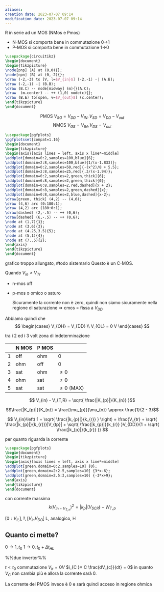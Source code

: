 ```yaml
---
aliases: 
creation date: 2023-07-07 09:14
modification date: 2023-07-07 09:14
---
```


R in serie ad un MOS (NMos e Pmos)
- N-MOS si comporta bene in commutazione 0->1
- P-MOS si comporta bene in commutazione 1->0

```tikz
\usepackage{circuitikz}
\begin{document}
\begin{tikzpicture}
\node[pnp] (A) at (0,0){};
\node[npn] (B) at (0,-2){};
\draw (-2,-3) to [V, l=$V_{in}$] (-2,-1) -| (A.B);
\draw (-2,-1) -| (B.B);
\draw (B.C) -- node[midway] (m){}(A.C);
\draw  (m.center) -- ++ (1,0) node(c){};
\draw (B.E) to[open, v=$V_{out}$] (c.center);
\end{tikzpicture}
\end{document}
```

$$ \text{PMOS}\ V_{SG} = V_{DD} - V_{IN}, V_{SD} = V_{DD} - V_{out} $$
$$\text{NMOS}\ V_{GS} = V_{IN}, V_{DS} = V_{out}  $$

```tikz
\usepackage{pgfplots}
\pgfplotsset{compat=1.16}
\begin{document}
\begin{tikzpicture}
\begin{axis}[axis lines = left, axis x line*=middle]
\addplot[domain=0:2,samples=100,blue]{6};
\addplot[domain=2:8,samples=100,blue]{1/(x-1.833)};
\addplot[domain=0:2,samples=50,red]{-(x^2)/8 + 5.5};
\addplot[domain=2:8,samples=25,red]{.3/(x-1.94)};
\addplot[domain=0:2,samples=2,green,thick]{6};
\addplot[domain=6:8,samples=2,green,thick]{0};
\addplot[domain=0:8,samples=2,red,dashed]{x + 2};
\addplot[domain=0:8,samples=2,green,dashed]{x};
\addplot[domain=0:8,samples=2,blue,dashed]{x-2};
\draw[green, thick] (4,2) -- (4,6);
\draw (4,6) arc (0:180:1);
\draw (4,2) arc (180:0:1);
\draw[dashed] (2,-.5) -- ++ (0,6);
\draw[dashed] (6,-.5) -- ++ (0,6);
\node at (1,7){1};
\node at (3,6){3};
\node at (4.25,3.5){5};
\node at (5,1){4};
\node at (7,.5){2};
\end{axis}
\end{tikzpicture}
\end{document}
```
grafico troppo allungato, #todo sistemarlo
Questo è un C-MOS.

Quando $V_{in} < V_{Tr}$
- n-mos off
- p-mos o omico o saturo

	Sicuramente la corrente non è zero, quindi non siamo sicuramente nella regione di saturazione => cmos = fissa a $V_{DD}$

Abbiamo quindi che
$$ \begin{cases}
V_{OH} = V_{DD} \\
V_{OL} = 0 V
\end{cases} $$

tra i 2 ed i 3 volt zona di indeterminazione

|     | N MOS | P MOS |          |
| --- | ----- | ----- | -------- |
| 1   | off   | ohm   | $0$        |
| 2   | ohm   | off   | $0$        |
| 3   | sat   | ohm   | $\neq 0$ |
| 4   | ohm   | sat   | $\neq 0$ |
| 5   | sat   | sat   | $\neq 0$  (MAX)       |

$$ V_{in} - V_{T,R} = \sqrt{ \frac{|K_{p}|}{K_{n}} }$$

$$\frac{|K_{p}|}{K_{n}} = \frac{\mu_{p}}{\mu_{n}} \approx \frac{1}{2 - 3}$$

$$ V_{in}\left( 1 + \sqrt{ \frac{|k_{p}|}{k_{r}} } \right) = \frac{V_{tr} + \sqrt{ \frac{|k_{p}|}{k_{r}}}|V_{tp}| + \sqrt{ \frac{|k_{p}|}{k_{r}} }V_{DD}}{1 + \sqrt{ \frac{|k_{p}|}{k_{r}} }} $$

per quanto riguarda la corrente

```tikz
\usepackage{pgfplots}
\begin{document}
\begin{tikzpicture}
\begin{axis}[axis lines = left, axis x line*=middle]
\addplot[green,domain=0:2,samples=10] {0};
\addplot[green,domain=2:2.5,samples=10] {3*x-6};
\addplot[green,domain=2.5:3,samples=10] {-3*x+9};
\end{axis}
\end{tikzpicture}
\end{document}
```

con corrente massima
$$ k(V_{in - V_{T,n}})^2 = |k_{p}| (V_{SCR}) - W_{T,p} $$

$[0:V_{IL}], ?,[V_{in}V_{DO}]$
L, analogico, H


## Quanto ci mette?

$0 \to 1, t_{0}$
$1\to{0},t_{0} + \Delta t_{HL}$

%%due inverter%%

$t < t_{0}$ commutazione
$V_{ir} = 0V$
$i_{C }= C \frac{dV_{c}}{dt} = 0$ in quanto $V_C$ non cambia più  e allora la corrente sarà $0$.

La corrente del PMOS invece è 0 e sarà quindi acceso in regione ohmica